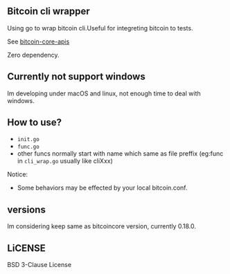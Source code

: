 Bitcoin cli wrapper
----

Using go to wrap bitcoin cli.Useful for integreting bitcoin to tests.

See [bitcoin-core-apis](https://bitcoin.org/en/developer-reference#bitcoin-core-apis)

Zero dependency.

## Currently not support windows
Im developing under macOS and linux, not enough time to deal with windows.

## How to use?
- `init.go`
- `func.go`
- other funcs normally start with name which same as file preffix (eg:func in `cli_wrap.go` usually like cliXxx)

Notice:
- Some behaviors may be effected by your local bitcoin.conf.

## versions
Im considering keep same as bitcoincore version, currently 0.18.0.


## LiCENSE
BSD 3-Clause License

